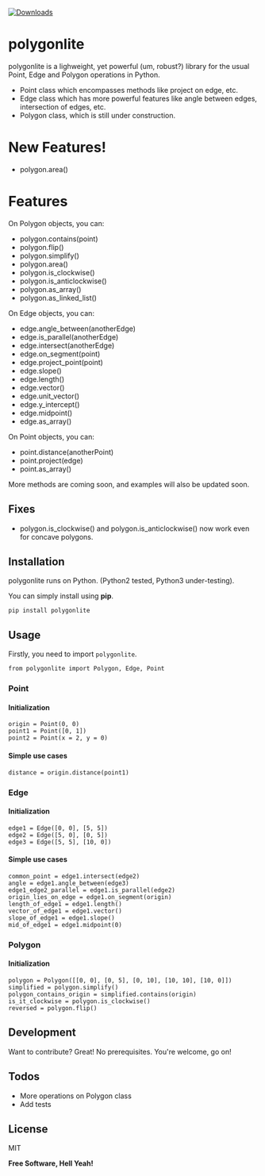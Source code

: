 [![Downloads](https://pepy.tech/badge/polygonlite)](https://pepy.tech/project/polygonlite)

# polygonlite

polygonlite is a lighweight, yet powerful (um, robust?) library for the usual Point, Edge and Polygon operations in Python.

  - Point class which encompasses methods like project on edge, etc.
  - Edge class which has more powerful features like angle between edges, intersection of edges, etc.
  - Polygon class, which is still under construction.

# New Features!

  - polygon.area()


# Features

On Polygon objects, you can:
  - polygon.contains(point)
  - polygon.flip()
  - polygon.simplify()
  - polygon.area()
  - polygon.is_clockwise()
  - polygon.is_anticlockwise()
  - polygon.as_array()
  - polygon.as_linked_list()



On Edge objects, you can:
  - edge.angle_between(anotherEdge)
  - edge.is_parallel(anotherEdge)
  - edge.intersect(anotherEdge)
  - edge.on_segment(point)
  - edge.project_point(point)
  - edge.slope()
  - edge.length()
  - edge.vector()
  - edge.unit_vector()
  - edge.y_intercept()
  - edge.midpoint()
  - edge.as_array()



On Point objects, you can:
  - point.distance(anotherPoint)
  - point.project(edge)
  - point.as_array()
 

More methods are coming soon, and examples will also be updated soon.


## Fixes

 - polygon.is_clockwise() and polygon.is_anticlockwise() now work even for concave polygons.

## Installation

polygonlite runs on Python. (Python2 tested, Python3 under-testing).

You can simply install using **pip**.

```
pip install polygonlite
```


## Usage
Firstly, you need to import `polygonlite`.
```
from polygonlite import Polygon, Edge, Point
```

### Point
#### Initialization
```
origin = Point(0, 0)
point1 = Point([0, 1])
point2 = Point(x = 2, y = 0)
```

#### Simple use cases
```
distance = origin.distance(point1)
```


### Edge
#### Initialization
```
edge1 = Edge([0, 0], [5, 5])
edge2 = Edge([5, 0], [0, 5])
edge3 = Edge([5, 5], [10, 0])
```

#### Simple use cases
```
common_point = edge1.intersect(edge2)
angle = edge1.angle_between(edge3)
edge1_edge2_parallel = edge1.is_parallel(edge2)
origin_lies_on_edge = edge1.on_segment(origin)
length_of_edge1 = edge1.length()
vector_of_edge1 = edge1.vector()
slope_of_edge1 = edge1.slope()
mid_of_edge1 = edge1.midpoint(0)
```


### Polygon
#### Initialization
```
polygon = Polygon([[0, 0], [0, 5], [0, 10], [10, 10], [10, 0]])
simplified = polygon.simplify()
polygon_contains_origin = simplified.contains(origin)
is_it_clockwise = polygon.is_clockwise()
reversed = polygon.flip()
```

## Development

Want to contribute? Great! No prerequisites. You're welcome, go on!


## Todos

 - More operations on Polygon class
 - Add tests

License
----

MIT


**Free Software, Hell Yeah!**

